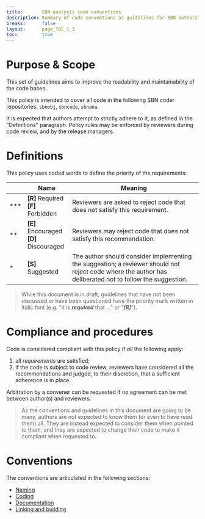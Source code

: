 ```yaml
---
title:       SBN analysis code conventions
description: Summary of code conventions as guidelines for SBN authors and reviewers.
breaks:      false
layout:      page_TOC_1_3
toc:         true
---
```



#   Purpose & Scope ##################################################################


This set of guidelines aims to improve the readability and maintainability of
the code bases.

This policy is intended to cover all code in the following SBN coder repositories:
`sbnobj`, `sbncode`, `sbnana`.

It is expected that authors attempt to strictly adhere to it,
as defined in the "Definitions" paragraph.
Policy rules may be enforced by reviewers during code review, and by the
release managers.



#   Definitions   ##############################################################

This policy uses coded words to define the priority of the requirements:

|         | Name                                         | Meaning  |
| ------- | -------------------------------------------- | -------- |
| \*\*\*  | **[R]** Required <br/> **[F]** Forbidden     | Reviewers are asked to reject code that does not satisfy this requirement.     |
| \*\*    | **[E]** Encouraged <br/> **[D]** Discouraged | Reviewers may reject code that does not satisfy this recommendation. |
| \*      | **[S]** Suggested                            | The author should consider implementing the suggestion; a reviewer should not reject code where the author has deliberated not to follow the suggestion.|

> While this document is in draft, guidelines that have not been
> discussed or have been questioned have the priority mark written
> in italic font (e.g. "it is _**required**_ that ..." or "**_[R]_**").



#   Compliance and procedures   ################################################

Code is considered compliant with this policy if _all_ the following apply:

1. all _requirements_ are satisfied;
2. if the code is subject to code review, reviewers have considered all the
   recommendations and judged, to their discretion, that a sufficient adherence
   is in place.

Arbitration by a convener can be requested if no agreement can be met between author(s) and
reviewers.

> As the conventions and guidelines in this document are going to be many,
authors are not expected to know them (or even to have read them) all.
They are instead expected to consider them when pointed to them, and they are
expected to change their code to make it compliant when requested to.


#   Conventions   ##############################################################

The conventions are articulated in the following sections:

* [Naming](CodingConventionsList.md#Naming-conventions)
* [Coding](CodingConventionsList.md#Coding)
* [Documentation](CodingConventionsList.md#Documentation)
* [Linking and building](CodingConventionsList.md#Linking-and-building)


